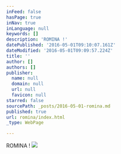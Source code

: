 ```yaml
---
inFeed: false
hasPage: true
inNav: true
inLanguage: null
keywords: []
description: 'ROMINA !'
datePublished: '2016-05-01T09:10:07.161Z'
dateModified: '2016-05-01T09:09:57.224Z'
title: ''
author: []
authors: []
publisher:
  name: null
  domain: null
  url: null
  favicon: null
starred: false
sourcePath: _posts/2016-05-01-romina.md
published: true
url: romina/index.html
_type: WebPage

---
```

ROMINA !
![](https://the-grid-user-content.s3-us-west-2.amazonaws.com/4b8e200e-e796-4660-88a5-63ca8d2b1c18.jpg)